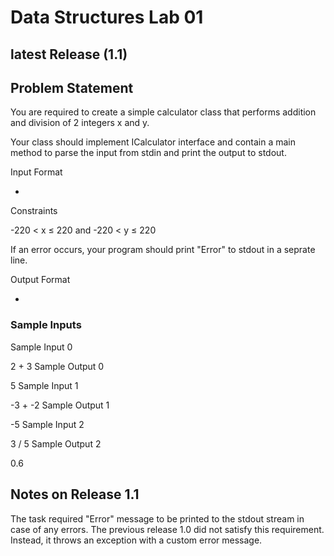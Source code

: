 # Data Structures Lab 01

## latest Release **(1.1)**

## Problem Statement

You are required to create a simple calculator class that performs addition and division of 2 integers x and y.

Your class should implement ICalculator interface and contain a main method to parse the input from stdin and print the output to stdout.

Input Format

-

Constraints

-220 < x ≤ 220 and -220 < y ≤ 220

If an error occurs, your program should print "Error" to stdout in a seprate line.

Output Format

-

### Sample Inputs

Sample Input 0

2 + 3
Sample Output 0

5
Sample Input 1

-3 + -2
Sample Output 1

-5
Sample Input 2

3 / 5
Sample Output 2

0.6

## Notes on Release 1.1

The task required "Error" message to be printed to the stdout stream in case of any errors. The previous release 1.0 did not satisfy this requirement. Instead, it throws an exception with a custom error message.
